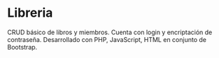 # Libreria
CRUD básico de libros y miembros. Cuenta con login y encriptación de contraseña. Desarrollado con PHP, JavaScript, HTML en conjunto de Bootstrap.
